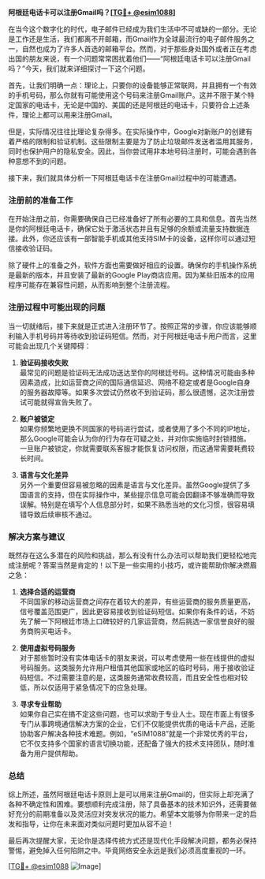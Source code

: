 **阿根廷电话卡可以注册Gmail吗？[[TG💪+ @esim1088](https://t.me/s/esim1088)]**

在当今这个数字化的时代，电子邮件已经成为我们生活中不可或缺的一部分。无论是工作还是生活，我们都离不开邮箱，而Gmail作为全球最流行的电子邮件服务之一，自然也成为了许多人首选的邮箱平台。然而，对于那些身处国外或者正在考虑出国的朋友来说，有一个问题常常困扰着他们——“阿根廷电话卡可以注册Gmail吗？”今天，我们就来详细探讨一下这个问题。

首先，让我们明确一点：理论上，只要你的设备能够正常联网，并且拥有一个有效的手机号码，那么你就有可能使用这个号码来注册Gmail账户。这并不限于某个特定国家的电话卡，无论是中国的、美国的还是阿根廷的电话卡，只要符合上述条件，理论上都可以用来注册Gmail。

但是，实际情况往往比理论复杂得多。在实际操作中，Google对新账户的创建有着严格的限制和验证机制。这些限制主要是为了防止垃圾邮件发送者滥用其服务，同时也保护用户的隐私安全。因此，当你尝试用非本地号码注册时，可能会遇到各种意想不到的问题。

接下来，我们就具体分析一下阿根廷电话卡在注册Gmail过程中的可能遭遇。

### 注册前的准备工作

在开始注册之前，你需要确保自己已经准备好了所有必要的工具和信息。首先当然是你的阿根廷电话卡，确保它处于激活状态并且有足够的余额或流量支持数据连接。此外，你还应该有一部智能手机或其他支持SIM卡的设备，这样你可以通过短信接收验证码。

除了硬件上的准备之外，软件方面也需要做好相应的设置。确保你的手机操作系统是最新的版本，并且安装了最新的Google Play商店应用。因为某些旧版本的应用程序可能存在兼容性问题，从而影响到整个注册流程。

### 注册过程中可能出现的问题

当一切就绪后，接下来就是正式进入注册环节了。按照正常的步骤，你应该能够顺利输入手机号码并等待收到验证码短信。然而，对于阿根廷电话卡用户而言，这里可能会出现几个关键障碍：

1. **验证码接收失败**  
   最常见的问题是验证码无法成功送达至你的阿根廷号码。这种情况可能由多种因素造成，比如运营商之间的国际通信延迟、网络不稳定或者是Google自身的服务器故障等。如果多次尝试仍然收不到验证码，那么很遗憾，这次注册尝试可能就得宣告失败了。

2. **账户被锁定**  
   如果你频繁地更换不同国家的号码进行尝试，或者使用了多个不同的IP地址，那么Google可能会认为你的行为存在可疑之处，并对你实施临时封锁措施。一旦账户被锁定，你就需要联系客服才能恢复访问权限，而这通常需要耗费较长时间。

3. **语言与文化差异**  
   另外一个重要但容易被忽略的因素是语言与文化差异。虽然Google提供了多国语言的支持，但在实际操作中，某些提示信息可能会因翻译不够准确而导致误解。特别是在填写个人信息部分时，如果不熟悉当地的文化习惯，很容易填错导致后续审核不通过。

### 解决方案与建议

既然存在这么多潜在的风险和挑战，那么有没有什么办法可以帮助我们更轻松地完成注册呢？答案当然是肯定的！以下是一些实用的小技巧，或许能帮助你解决燃眉之急：

1. **选择合适的运营商**  
   不同国家的移动运营商之间存在着较大的差异，有些运营商的服务质量更高，信号覆盖范围更广，因此更容易接收到验证码短信。如果你有条件的话，不妨先了解一下阿根廷市场上口碑较好的几家运营商，然后挑选一家信誉良好的服务商购买电话卡。

2. **使用虚拟号码服务**  
   对于那些暂时没有实体电话卡的朋友来说，可以考虑使用一些在线提供的虚拟号码服务。这类服务允许用户租借其他国家或地区的临时号码，用于接收验证码短信。不过需要注意的是，这类服务通常收费较高，而且安全性也相对较低，所以仅适用于紧急情况下的应急处理。

3. **寻求专业帮助**  
   如果你自己实在搞不定这些问题，也可以求助于专业人士。现在市面上有很多专门从事跨境通信解决方案的企业，它们不仅能提供优质的电话卡产品，还能协助客户解决各种技术难题。例如，“eSIM1088”就是一个非常优秀的平台，它不仅支持多个国家的语言切换功能，还配备了强大的技术支持团队，随时准备为用户提供帮助。

### 总结

综上所述，虽然阿根廷电话卡原则上是可以用来注册Gmail的，但实际上却充满了各种不确定性和困难。要想顺利完成注册，除了具备基本的技术知识外，还需要做好充分的前期准备以及灵活应对突发状况的能力。希望本文能够为你带来一定的启发和指导，让你在未来面对类似问题时更加从容不迫！

最后再次提醒大家，无论你是选择传统方式还是现代化手段解决问题，都务必保持警惕，避免掉入任何陷阱之中。毕竟网络安全永远是我们必须高度重视的一环。

[[TG💪+ @esim1088](https://t.me/s/esim1088) ![Image](https://i.postimg.cc/4NQfJmqS/Snipaste-2025-05-13-00-14-12.png)]